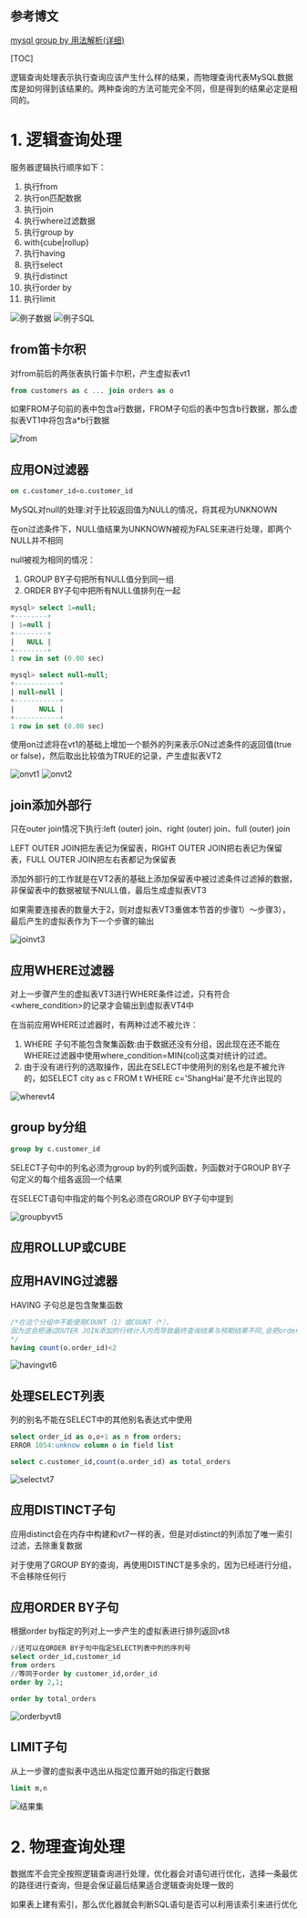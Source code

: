 ## 参考博文
[mysql group by 用法解析(详细)](https://www.jianshu.com/p/8f35129dd2ab)


[TOC]

逻辑查询处理表示执行查询应该产生什么样的结果，而物理查询代表MySQL数据库是如何得到该结果的。两种查询的方法可能完全不同，但是得到的结果必定是相同的。

# 1. 逻辑查询处理
服务器逻辑执行顺序如下：
1. 执行from
2. 执行on匹配数据
3. 执行join
4. 执行where过滤数据
5. 执行group by
6. with{cube|rollup}
6. 执行having
7. 执行select
8. 执行distinct
9. 执行order by
10. 执行limit

![例子数据](./pic/查询处理_例子数据.png)
![例子SQL](./pic/查询处理_例子SQL.png)

## from笛卡尔积
对from前后的两张表执行笛卡尔积，产生虚拟表vt1
```SQL
from customers as c ... join orders as o
```
如果FROM子句前的表中包含a行数据，FROM子句后的表中包含b行数据，那么虚拟表VT1中将包含a*b行数据

![from](./pic/查询处理_fromvt1.png)

## 应用ON过滤器
```SQL
on c.customer_id=o.customer_id
```
MySQL对null的处理:对于比较返回值为NULL的情况，将其视为UNKNOWN

在on过滤条件下，NULL值结果为UNKNOWN被视为FALSE来进行处理，即两个NULL并不相同

null被视为相同的情况：
1. GROUP BY子句把所有NULL值分到同一组
2. ORDER BY子句中把所有NULL值排列在一起

```SQL
mysql> select 1=null;
+--------+
| 1=null |
+--------+
|   NULL |
+--------+
1 row in set (0.00 sec)

mysql> select null=null;
+-----------+
| null=null |
+-----------+
|      NULL |
+-----------+
1 row in set (0.00 sec)
```

使用on过滤将在vt1的基础上增加一个额外的列来表示ON过滤条件的返回值(true or false)，然后取出比较值为TRUE的记录，产生虚拟表VT2

![onvt1](./pic/查询处理_onvt1.png)
![onvt2](./pic/查询处理_onvt2.png)

## join添加外部行
只在outer join情况下执行:left (outer) join、right (outer) join、full (outer) join

LEFT OUTER JOIN把左表记为保留表，RIGHT OUTER JOIN把右表记为保留表，FULL OUTER JOIN把左右表都记为保留表

添加外部行的工作就是在VT2表的基础上添加保留表中被过滤条件过滤掉的数据，非保留表中的数据被赋予NULL值，最后生成虚拟表VT3

如果需要连接表的数量大于2，则对虚拟表VT3重做本节首的步骤1）～步骤3），最后产生的虚拟表作为下一个步骤的输出

![joinvt3](./pic/查询处理_joinvt3.png)

## 应用WHERE过滤器
对上一步骤产生的虚拟表VT3进行WHERE条件过滤，只有符合<where_condition>的记录才会输出到虚拟表VT4中

在当前应用WHERE过滤器时，有两种过滤不被允许：
1. WHERE 子句不能包含聚集函数:由于数据还没有分组，因此现在还不能在WHERE过滤器中使用where_condition=MIN(col)这类对统计的过滤。
2. 由于没有进行列的选取操作，因此在SELECT中使用列的别名也是不被允许的，如SELECT city as c FROM t WHERE c='ShangHai'是不允许出现的

![wherevt4](./pic/查询处理_wherevt4.png)

## group by分组
```SQL
group by c.customer_id
```
SELECT子句中的列名必须为group by的列或列函数，列函数对于GROUP BY子句定义的每个组各返回一个结果

在SELECT语句中指定的每个列名必须在GROUP BY子句中提到

![groupbyvt5](./pic/查询处理_groupbyvt5.png)

## 应用ROLLUP或CUBE

## 应用HAVING过滤器
HAVING 子句总是包含聚集函数
```SQL
/*在这个分组中不能使用COUNT（1）或COUNT（*），
因为这会把通过OUTER JOIN添加的行统计入内而导致最终查询结果与预期结果不同,会把order_id为null的算成1个
*/
having count(o.order_id)<2
```
![havingvt6](./pic/查询处理_havingvt6.png)

## 处理SELECT列表
列的别名不能在SELECT中的其他别名表达式中使用
```SQL
select order_id as o,o+1 as n from orders;
ERROR 1054:unknow column o in field list
```

```SQL
select c.customer_id,count(o.order_id) as total_orders
```
![selectvt7](./pic/查询处理_selectvt7.png)

## 应用DISTINCT子句
应用distinct会在内存中构建和vt7一样的表，但是对distinct的列添加了唯一索引过滤，去除重复数据

对于使用了GROUP BY的查询，再使用DISTINCT是多余的，因为已经进行分组，不会移除任何行

## 应用ORDER BY子句
根据order by指定的列对上一步产生的虚拟表进行排列返回vt8
```SQL
//还可以在ORDER BY子句中指定SELECT列表中列的序列号
select order_id,customer_id
from orders
//等同于order by customer_id,order_id
order by 2,1;
```
```SQL
order by total_orders
```
![orderbyvt8](./pic/查询处理_orderbyvt8.png)

## LIMIT子句
从上一步骤的虚拟表中选出从指定位置开始的指定行数据
```SQL
limit m,n
```
![结果集](./pic/查询处理_结果集.png)

# 2. 物理查询处理
数据库不会完全按照逻辑查询进行处理，优化器会对语句进行优化，选择一条最优的路径进行查询，但是会保证最后结果适合逻辑查询处理一致的

如果表上建有索引，那么优化器就会判断SQL语句是否可以利用该索引来进行优化

